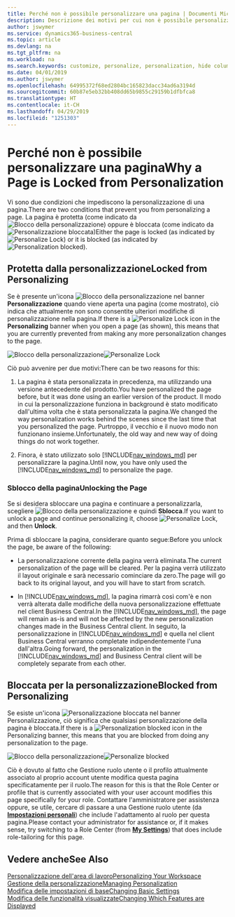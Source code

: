 ```yaml
---
title: Perché non è possibile personalizzare una pagina | Documenti Microsoft
description: Descrizione dei motivi per cui non è possibile personalizzare una pagina e delle azioni che è possibile intraprendere per sbloccare la pagina e personalizzarla.
author: jswymer
ms.service: dynamics365-business-central
ms.topic: article
ms.devlang: na
ms.tgt_pltfrm: na
ms.workload: na
ms.search.keywords: customize, personalize, personalization, hide columns, remove fields, move fields
ms.date: 04/01/2019
ms.author: jswymer
ms.openlocfilehash: 64995372f68ed2804bc165823dacc34ad6a3194d
ms.sourcegitcommit: 60b87e5eb32bb408dd65b9855c29159b1dfbfca8
ms.translationtype: HT
ms.contentlocale: it-CH
ms.lasthandoff: 04/29/2019
ms.locfileid: "1251303"
---
```

# <a name="why-a-page-is-locked-from-personalization"></a><span data-ttu-id="27cfe-103">Perché non è possibile personalizzare una pagina</span><span class="sxs-lookup"><span data-stu-id="27cfe-103">Why a Page is Locked from Personalization</span></span>

<span data-ttu-id="27cfe-104">Vi sono due condizioni che impediscono la personalizzazione di una pagina.</span><span class="sxs-lookup"><span data-stu-id="27cfe-104">There are two conditions that prevent you from personalizing a page.</span></span> <span data-ttu-id="27cfe-105">La pagina è protetta (come indicato da ![Blocco della personalizzazione](media/personalization-lock-icon.png "Blocco della personalizzazione")) oppure è bloccata (come indicato da ![Personalizzazione bloccata](media/personalization-blocked-icon.png "Personalizzazione bloccata"))</span><span class="sxs-lookup"><span data-stu-id="27cfe-105">Either the page is locked (as indicated by ![Personalize Lock](media/personalization-lock-icon.png "Personalize lock")) or it is blocked (as indicated by ![Personalization blocked](media/personalization-blocked-icon.png "Personalization blocked")).</span></span>

## <a name="locked-from-personalizing"></a><span data-ttu-id="27cfe-106">Protetta dalla personalizzazione</span><span class="sxs-lookup"><span data-stu-id="27cfe-106">Locked from Personalizing</span></span>

<span data-ttu-id="27cfe-107">Se è presente un'icona ![Blocco della personalizzazione](media/personalization-lock-icon.png "Blocco della personalizzazione") nel banner **Personalizzazione** quando viene aperta una pagina (come mostrato), ciò indica che attualmente non sono consentite ulteriori modifiche di personalizzazione nella pagina.</span><span class="sxs-lookup"><span data-stu-id="27cfe-107">If there is a ![Personalize Lock](media/personalization-lock-icon.png "Personalize lock") icon in the **Personalizing** banner when you open a page (as shown), this means that you are currently prevented from making any more personalization changes to the page.</span></span>

<span data-ttu-id="27cfe-108">![Blocco della personalizzazione](media/personalization-locked.png "Blocco della personalizzazione")</span><span class="sxs-lookup"><span data-stu-id="27cfe-108">![Personalize Lock](media/personalization-locked.png "Personalize lock")</span></span>


<!-- This is because we changed the way personalization works behind the scenes since the last time that you personalized the page. Unfortunately, the old way and new of doing things do not work together.

The page currently includes the last personalization changes that you made. If you want to continue personalizing the page, then you can choose the lock icon and then **Unlock**. Just be aware that if you choose to unlock the page, the current personalization of the page will be cleared, and you will have to start from scratch.
-->

<span data-ttu-id="27cfe-109">Ciò può avvenire per due motivi:</span><span class="sxs-lookup"><span data-stu-id="27cfe-109">There can be two reasons for this:</span></span>

1. <span data-ttu-id="27cfe-110">La pagina è stata personalizzata in precedenza, ma utilizzando una versione antecedente del prodotto.</span><span class="sxs-lookup"><span data-stu-id="27cfe-110">You have personalized the page before, but it was done using an earlier version of the product.</span></span> <span data-ttu-id="27cfe-111">Il modo in cui la personalizzazione funziona in background è stato modificato dall'ultima volta che è stata personalizzata la pagina.</span><span class="sxs-lookup"><span data-stu-id="27cfe-111">We changed the way personalization works behind the scenes since the last time that you personalized the page.</span></span> <span data-ttu-id="27cfe-112">Purtroppo, il vecchio e il nuovo modo non funzionano insieme.</span><span class="sxs-lookup"><span data-stu-id="27cfe-112">Unfortunately, the old way and new way of doing things do not work together.</span></span>

2. <span data-ttu-id="27cfe-113">Finora, è stato utilizzato solo [!INCLUDE[nav_windows_md](includes/nav_windows_md.md)] per personalizzare la pagina.</span><span class="sxs-lookup"><span data-stu-id="27cfe-113">Until now, you have only used the [!INCLUDE[nav_windows_md](includes/nav_windows_md.md)] to personalize the page.</span></span>

### <a name="unlocking-the-page"></a><span data-ttu-id="27cfe-114">Sblocco della pagina</span><span class="sxs-lookup"><span data-stu-id="27cfe-114">Unlocking the Page</span></span>

<span data-ttu-id="27cfe-115">Se si desidera sbloccare una pagina e continuare a personalizzarla, scegliere ![Blocco della personalizzazione](media/personalization-lock-icon.png "Blocco della personalizzazione") e quindi **Sblocca**.</span><span class="sxs-lookup"><span data-stu-id="27cfe-115">If you want to unlock a page and continue personalizing it, choose ![Personalize Lock](media/personalization-lock-icon.png "Personalize lock"), and then **Unlock**.</span></span>  

<span data-ttu-id="27cfe-116">Prima di sbloccare la pagina, considerare quanto segue:</span><span class="sxs-lookup"><span data-stu-id="27cfe-116">Before you unlock the page, be aware of the following:</span></span>

- <span data-ttu-id="27cfe-117">La personalizzazione corrente della pagina verrà eliminata.</span><span class="sxs-lookup"><span data-stu-id="27cfe-117">The current personalization of the page will be cleared.</span></span> <span data-ttu-id="27cfe-118">Per la pagina verrà utilizzato il layout originale e sarà necessario cominciare da zero.</span><span class="sxs-lookup"><span data-stu-id="27cfe-118">The page will go back to its original layout, and you will have to start from scratch.</span></span>

- <span data-ttu-id="27cfe-119">In [!INCLUDE[nav_windows_md](includes/nav_windows_md.md)], la pagina rimarrà così com'è e non verrà alterata dalle modifiche della nuova personalizzazione effettuate nel client Business Central.</span><span class="sxs-lookup"><span data-stu-id="27cfe-119">In the [!INCLUDE[nav_windows_md](includes/nav_windows_md.md)], the page will remain as-is and will not be affected by the new personalization changes made in the Business Central client.</span></span> <span data-ttu-id="27cfe-120">In seguito, la personalizzazione in [!INCLUDE[nav_windows_md](includes/nav_windows_md.md)] e quella nel client Business Central verranno completate indipendentemente l'una dall'altra.</span><span class="sxs-lookup"><span data-stu-id="27cfe-120">Going forward, the personalization in the [!INCLUDE[nav_windows_md](includes/nav_windows_md.md)] and Business Central client will be completely separate from each other.</span></span>

## <a name="blocked-from-personalizing"></a><span data-ttu-id="27cfe-121">Bloccata per la personalizzazione</span><span class="sxs-lookup"><span data-stu-id="27cfe-121">Blocked from Personalizing</span></span>

<span data-ttu-id="27cfe-122">Se esiste un'icona ![Personalizzazione bloccata](media/personalization-blocked-icon.png "Personalizzazione bloccata") nel banner Personalizzazione, ciò significa che qualsiasi personalizzazione della pagina è bloccata.</span><span class="sxs-lookup"><span data-stu-id="27cfe-122">If there is a ![Personalization blocked](media/personalization-blocked-icon.png "Personalization blocked") icon in the Personalizing banner, this means that you are blocked from doing any personalization to the page.</span></span>

<span data-ttu-id="27cfe-123">![Blocco della personalizzazione](media/personalization-blocked.png "Blocco della personalizzazione")</span><span class="sxs-lookup"><span data-stu-id="27cfe-123">![Personalize blocked](media/personalization-blocked.png "Personalize lock")</span></span>

<span data-ttu-id="27cfe-124">Ciò è dovuto al fatto che Gestione ruolo utente o il profilo attualmente associato al proprio account utente modifica questa pagina specificatamente per il ruolo.</span><span class="sxs-lookup"><span data-stu-id="27cfe-124">The reason for this is that the Role Center or profile that is currently associated with your user account modifies this page specifically for your role.</span></span> <span data-ttu-id="27cfe-125">Contattare l'amministratore per assistenza oppure, se utile, cercare di passare a una Gestione ruolo utente (da [**Impostazioni personali**](https://businesscentral.dynamics.com?page=9176 "Passare direttamente alla pagina Impostazioni utente in Business Central")) che include l'adattamento al ruolo per questa pagina.</span><span class="sxs-lookup"><span data-stu-id="27cfe-125">Please contact your administrator for assistance or, if it makes sense, try switching to a Role Center (from  [**My Settings**](https://businesscentral.dynamics.com?page=9176 "Go directly to your user settings page in Business Central")) that does include role-tailoring for this page.</span></span>

## <a name="see-also"></a><span data-ttu-id="27cfe-126">Vedere anche</span><span class="sxs-lookup"><span data-stu-id="27cfe-126">See Also</span></span>
[<span data-ttu-id="27cfe-127">Personalizzazione dell'area di lavoro</span><span class="sxs-lookup"><span data-stu-id="27cfe-127">Personalizing Your Workspace</span></span>](ui-personalization-manage.md)  
[<span data-ttu-id="27cfe-128">Gestione della personalizzazione</span><span class="sxs-lookup"><span data-stu-id="27cfe-128">Managing Personalization</span></span>](ui-personalization-manage.md)  
[<span data-ttu-id="27cfe-129">Modifica delle impostazioni di base</span><span class="sxs-lookup"><span data-stu-id="27cfe-129">Changing Basic Settings</span></span>](ui-change-basic-settings.md)  
[<span data-ttu-id="27cfe-130">Modifica delle funzionalità visualizzate</span><span class="sxs-lookup"><span data-stu-id="27cfe-130">Changing Which Features are Displayed</span></span>](ui-experiences.md)  
